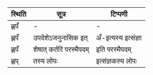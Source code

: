 | स्थिति | सूत्र | टिप्पणी |
| ----- | ------- | ------ |
| ह्लपँ | - | - |
| ह्लपँ | उपदेशेऽजनुनासिक इत् | अँ-इत्यस्य इत्संज्ञा |
| ह्लपँ | शेषात् कर्तरि परस्मैपदम् | इति परस्मैपदम् |
| ह्लप् | तस्य लोपः | इत्संज्ञकस्य लोपः |
